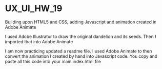 # UX_UI_HW_19
Building upon HTML5 and CSS, adding Javascript and animation created in Adobe Animate

I used Adobe Illustrator to draw the original dandelion and its seeds.  Then I imported that into Adobe Animate

I am now practicing updated a readme file.  I used Adobe Animate to then convert the animation I created by hand into Javascript code. You copy and paste all this code into your main index.html file
